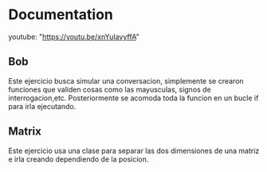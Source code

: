 # Documentation

youtube: "<https://youtu.be/xnYuIavyffA>"

## Bob

Este ejercicio busca simular una conversacion, simplemente se crearon funciones que validen cosas como las mayusculas, signos de interrogacion,etc. Posteriormente se acomoda toda la funcion en un bucle if para irla ejecutando.

## Matrix

Este ejercicio usa una clase para separar las dos dimensiones de una matriz e irla creando dependiendo de la posicion.
